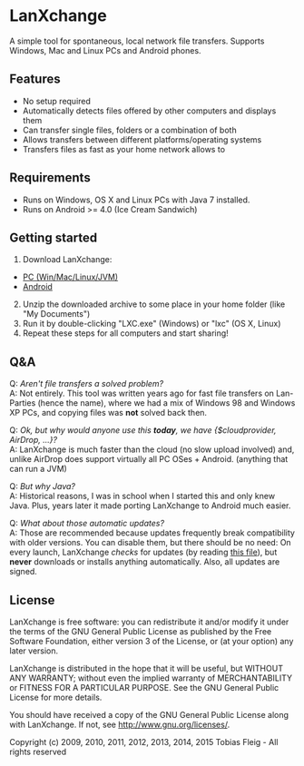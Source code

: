 LanXchange
==========

A simple tool for spontaneous, local network file transfers. Supports Windows, Mac and Linux PCs and Android phones.

Features
--------

* No setup required
* Automatically detects files offered by other computers and displays them
* Can transfer single files, folders or a combination of both
* Allows transfers between different platforms/operating systems
* Transfers files as fast as your home network allows to

Requirements
------------

* Runs on Windows, OS X and Linux PCs with Java 7 installed.
* Runs on Android >= 4.0 (Ice Cream Sandwich)

Getting started
---------------

1. Download LanXchange:
  * [PC (Win/Mac/Linux/JVM)](https://github.com/tfg13/LanXchange/raw/master/releases/stable/lxc.zip)
  * [Android](https://play.google.com/store/apps/details?id=de.tobifleig.lxc)
2. Unzip the downloaded archive to some place in your home folder (like "My Documents")
3. Run it by double-clicking "LXC.exe" (Windows) or "lxc" (OS X, Linux)
4. Repeat these steps for all computers and start sharing!

Q&A
---

Q: *Aren't file transfers a solved problem?*  
A: Not entirely. This tool was written years ago for fast file transfers on Lan-Parties (hence the name), where we had a mix of Windows 98 and Windows XP PCs, and copying files was **not** solved back then.

Q: *Ok, but why would anyone use this **today**, we have {$cloudprovider, AirDrop, ...}?*  
A: LanXchange is much faster than the cloud (no slow upload involved) and, unlike AirDrop does support virtually all PC OSes + Android. (anything that can run a JVM)

Q: *But why Java?*  
A: Historical reasons, I was in school when I started this and only knew Java. Plus, years later it made porting LanXchange to Android much easier.

Q: *What about those automatic updates?*  
A: Those are recommended because updates frequently break compatibility with older versions. You can disable them, but there should be no need: On every launch, LanXchange *checks* for updates (by reading [this file](http://updates.lanxchange.com/v)), but **never** downloads or installs anything automatically. Also, all updates are signed.

License
-------

LanXchange is free software: you can redistribute it and/or modify
it under the terms of the GNU General Public License as published by
the Free Software Foundation, either version 3 of the License, or
(at your option) any later version.

LanXchange is distributed in the hope that it will be useful,
but WITHOUT ANY WARRANTY; without even the implied warranty of
MERCHANTABILITY or FITNESS FOR A PARTICULAR PURPOSE. See the
GNU General Public License for more details.

You should have received a copy of the GNU General Public License
along with LanXchange. If not, see <http://www.gnu.org/licenses/>.


Copyright (c) 2009, 2010, 2011, 2012, 2013, 2014, 2015 Tobias Fleig - All rights reserved

